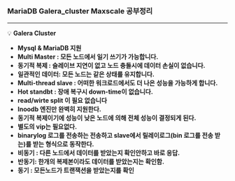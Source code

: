 ### MariaDB Galera_cluster Maxscale 공부정리
---


💡 **Galera Cluster**

- **Mysql & MariaDB 지원**
- **Multi Master : 모든 노드에서 일기 쓰기가 가능합니다.**
- **동기적 복제 : 슬레이브 지연이 없고 노드 충돌시에 데이터 손실이 없습니다.**
- **일관적인 데이터: 모든 노드는 같은 상태를 유지합니다.**
- **Multi-thread  slave : 어떠한 워크로드에서도 더 나은 성능을 가능하게 합니다.**
- **Hot standbt : 장애 복구시 down-time이 없습니다.**
- **read/wirte split 이 필요 없습니다**
- **Inoodb 엔진만 완벽히 지원한다.**
- **동기적 복제이기에 성능이 낮은 노드에 의해 전체 성능이 결정되게 된다.**
- **별도의 vip는 필요없다.**
- **binarylog 로그를 전송하는 전송하고 slave에서 릴레이로그(bin 로그를 전송 받는)를 받는 형식으로 동작한다.**
- **비동기 : 다른 노드에서 데이터를 받았는지 확인안하고 바로 응답.**
- **반동기: 한개의 복제본이라도 데이터를 받았는지는 확인함.**
- **동기 : 모든노드가 트랜잭션을 받았는지를 확인**



